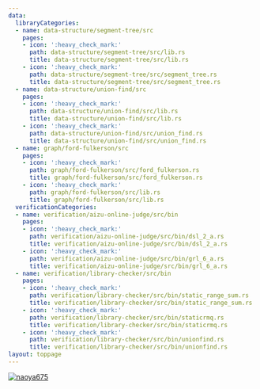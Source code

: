 ```yaml
---
data:
  libraryCategories:
  - name: data-structure/segment-tree/src
    pages:
    - icon: ':heavy_check_mark:'
      path: data-structure/segment-tree/src/lib.rs
      title: data-structure/segment-tree/src/lib.rs
    - icon: ':heavy_check_mark:'
      path: data-structure/segment-tree/src/segment_tree.rs
      title: data-structure/segment-tree/src/segment_tree.rs
  - name: data-structure/union-find/src
    pages:
    - icon: ':heavy_check_mark:'
      path: data-structure/union-find/src/lib.rs
      title: data-structure/union-find/src/lib.rs
    - icon: ':heavy_check_mark:'
      path: data-structure/union-find/src/union_find.rs
      title: data-structure/union-find/src/union_find.rs
  - name: graph/ford-fulkerson/src
    pages:
    - icon: ':heavy_check_mark:'
      path: graph/ford-fulkerson/src/ford_fulkerson.rs
      title: graph/ford-fulkerson/src/ford_fulkerson.rs
    - icon: ':heavy_check_mark:'
      path: graph/ford-fulkerson/src/lib.rs
      title: graph/ford-fulkerson/src/lib.rs
  verificationCategories:
  - name: verification/aizu-online-judge/src/bin
    pages:
    - icon: ':heavy_check_mark:'
      path: verification/aizu-online-judge/src/bin/dsl_2_a.rs
      title: verification/aizu-online-judge/src/bin/dsl_2_a.rs
    - icon: ':heavy_check_mark:'
      path: verification/aizu-online-judge/src/bin/grl_6_a.rs
      title: verification/aizu-online-judge/src/bin/grl_6_a.rs
  - name: verification/library-checker/src/bin
    pages:
    - icon: ':heavy_check_mark:'
      path: verification/library-checker/src/bin/static_range_sum.rs
      title: verification/library-checker/src/bin/static_range_sum.rs
    - icon: ':heavy_check_mark:'
      path: verification/library-checker/src/bin/staticrmq.rs
      title: verification/library-checker/src/bin/staticrmq.rs
    - icon: ':heavy_check_mark:'
      path: verification/library-checker/src/bin/unionfind.rs
      title: verification/library-checker/src/bin/unionfind.rs
layout: toppage
---
```

[![naoya675](https://img.shields.io/endpoint?url=https%3A%2F%2Fatcoder-badges.now.sh%2Fapi%2Fatcoder%2Fjson%2Fnaoya675)](https://atcoder.jp/users/naoya675)
